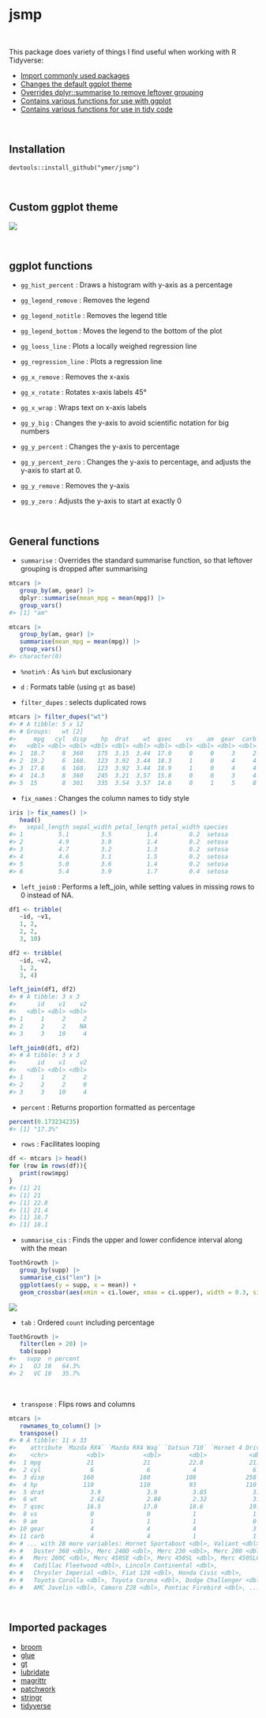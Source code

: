 
<!-- README.md is generated from README.Rmd. Please edit that file -->

# jsmp

<br>

This package does variety of things I find useful when working with R
Tidyverse:

-   [Import commonly used packages](#imported-packages)
-   [Changes the default ggplot theme](#custom-ggplot-theme)
-   [Overrides dplyr::summarise to remove leftover
    grouping](#general-functions)
-   [Contains various functions for use with ggplot](#ggplot-functions)
-   [Contains various functions for use in tidy
    code](#general-functions)

<br>

## Installation

`devtools::install_github("ymer/jsmp")`

<br>

## Custom ggplot theme

![](man/figures/unnamed-chunk-1-1.png)<!-- -->

<br>

## ggplot functions

-   `gg_hist_percent` : Draws a histogram with y-axis as a percentage

-   `gg_legend_remove` : Removes the legend

-   `gg_legend_notitle` : Removes the legend title

-   `gg_legend_bottom` : Moves the legend to the bottom of the plot

-   `gg_loess_line` : Plots a locally weighed regression line

-   `gg_regression_line` : Plots a regression line

-   `gg_x_remove` : Removes the x-axis

-   `gg_x_rotate` : Rotates x-axis labels 45°

-   `gg_x_wrap` : Wraps text on x-axis labels

-   `gg_y_big` : Changes the y-axis to avoid scientific notation for big
    numbers

-   `gg_y_percent` : Changes the y-axis to percentage

-   `gg_y_percent_zero` : Changes the y-axis to percentage, and adjusts
    the y-axis to start at 0.

-   `gg_y_remove` : Removes the y-axis

-   `gg_y_zero` : Adjusts the y-axis to start at exactly 0

<br>

## General functions

-   `summarise` : Overrides the standard summarise function, so that
    leftover grouping is dropped after summarising

``` r
mtcars |> 
   group_by(am, gear) |> 
   dplyr::summarise(mean_mpg = mean(mpg)) |> 
   group_vars()
#> [1] "am"
```

``` r
mtcars |> 
   group_by(am, gear) |> 
   summarise(mean_mpg = mean(mpg)) |> 
   group_vars()
#> character(0)
```

-   `%notin%` : As `%in%` but exclusionary

-   `d` : Formats table (using `gt` as base)

-   `filter_dupes` : selects duplicated rows

``` r
mtcars |> filter_dupes("wt")
#> # A tibble: 5 x 12
#> # Groups:   wt [2]
#>     mpg   cyl  disp    hp  drat    wt  qsec    vs    am  gear  carb     n
#>   <dbl> <dbl> <dbl> <dbl> <dbl> <dbl> <dbl> <dbl> <dbl> <dbl> <dbl> <int>
#> 1  18.7     8  360    175  3.15  3.44  17.0     0     0     3     2     3
#> 2  19.2     6  168.   123  3.92  3.44  18.3     1     0     4     4     3
#> 3  17.8     6  168.   123  3.92  3.44  18.9     1     0     4     4     3
#> 4  14.3     8  360    245  3.21  3.57  15.8     0     0     3     4     2
#> 5  15       8  301    335  3.54  3.57  14.6     0     1     5     8     2
```

-   `fix_names` : Changes the column names to tidy style

``` r
iris |> fix_names() |> 
   head()
#>   sepal_length sepal_width petal_length petal_width species
#> 1          5.1         3.5          1.4         0.2  setosa
#> 2          4.9         3.0          1.4         0.2  setosa
#> 3          4.7         3.2          1.3         0.2  setosa
#> 4          4.6         3.1          1.5         0.2  setosa
#> 5          5.0         3.6          1.4         0.2  setosa
#> 6          5.4         3.9          1.7         0.4  setosa
```

-   `left_join0` : Performs a left_join, while setting values in missing
    rows to 0 instead of NA.

``` r
df1 <- tribble(
   ~id, ~v1,
   1, 2,
   2, 2,
   3, 10)

df2 <- tribble(
   ~id, ~v2,
   1, 2,
   3, 4)

left_join(df1, df2)
#> # A tibble: 3 x 3
#>      id    v1    v2
#>   <dbl> <dbl> <dbl>
#> 1     1     2     2
#> 2     2     2    NA
#> 3     3    10     4
```

``` r
left_join0(df1, df2)
#> # A tibble: 3 x 3
#>      id    v1    v2
#>   <dbl> <dbl> <dbl>
#> 1     1     2     2
#> 2     2     2     0
#> 3     3    10     4
```

-   `percent` : Returns proportion formatted as percentage

``` r
percent(0.173234235)
#> [1] "17.3%"
```

-   `rows` : Facilitates looping

``` r
df <- mtcars |> head()
for (row in rows(df)){
   print(row$mpg)
}
#> [1] 21
#> [1] 21
#> [1] 22.8
#> [1] 21.4
#> [1] 18.7
#> [1] 18.1
```

-   `summarise_cis` : Finds the upper and lower confidence interval
    along with the mean

``` r
ToothGrowth |> 
   group_by(supp) |> 
   summarise_cis("len") |> 
   ggplot(aes(y = supp, x = mean)) +
   geom_crossbar(aes(xmin = ci.lower, xmax = ci.upper), width = 0.3, size = 0.7, color = c1)
```

![](man/figures/unnamed-chunk-10-1.png)<!-- -->

-   `tab` : Ordered `count` including percentage

``` r
ToothGrowth |>
   filter(len > 20) |> 
   tab(supp)
#>   supp  n percent
#> 1   OJ 18   64.3%
#> 2   VC 10   35.7%
```

<br>

-   `transpose` : Flips rows and columns

``` r
mtcars |> 
   rownames_to_column() |> 
   transpose()
#> # A tibble: 11 x 33
#>    attribute `Mazda RX4` `Mazda RX4 Wag` `Datsun 710` `Hornet 4 Drive`
#>    <chr>           <dbl>           <dbl>        <dbl>            <dbl>
#>  1 mpg             21              21           22.8             21.4 
#>  2 cyl              6               6            4                6   
#>  3 disp           160             160          108              258   
#>  4 hp             110             110           93              110   
#>  5 drat             3.9             3.9          3.85             3.08
#>  6 wt               2.62            2.88         2.32             3.22
#>  7 qsec            16.5            17.0         18.6             19.4 
#>  8 vs               0               0            1                1   
#>  9 am               1               1            1                0   
#> 10 gear             4               4            4                3   
#> 11 carb             4               4            1                1   
#> # ... with 28 more variables: Hornet Sportabout <dbl>, Valiant <dbl>,
#> #   Duster 360 <dbl>, Merc 240D <dbl>, Merc 230 <dbl>, Merc 280 <dbl>,
#> #   Merc 280C <dbl>, Merc 450SE <dbl>, Merc 450SL <dbl>, Merc 450SLC <dbl>,
#> #   Cadillac Fleetwood <dbl>, Lincoln Continental <dbl>,
#> #   Chrysler Imperial <dbl>, Fiat 128 <dbl>, Honda Civic <dbl>,
#> #   Toyota Corolla <dbl>, Toyota Corona <dbl>, Dodge Challenger <dbl>,
#> #   AMC Javelin <dbl>, Camaro Z28 <dbl>, Pontiac Firebird <dbl>, ...
```

<br>

## Imported packages

-   [broom](https://github.com/tidymodels/broom)
-   [glue](https://github.com/tidyverse/glue)
-   [gt](https://github.com/rstudio/gt)
-   [lubridate](https://github.com/tidyverse/lubridate)
-   [magrittr](https://github.com/tidyverse/magrittr)
-   [patchwork](https://github.com/thomasp85/patchwork)
-   [stringr](https://stringr.tidyverse.org/)
-   [tidyverse](https://github.com/tidyverse/tidyverse)
